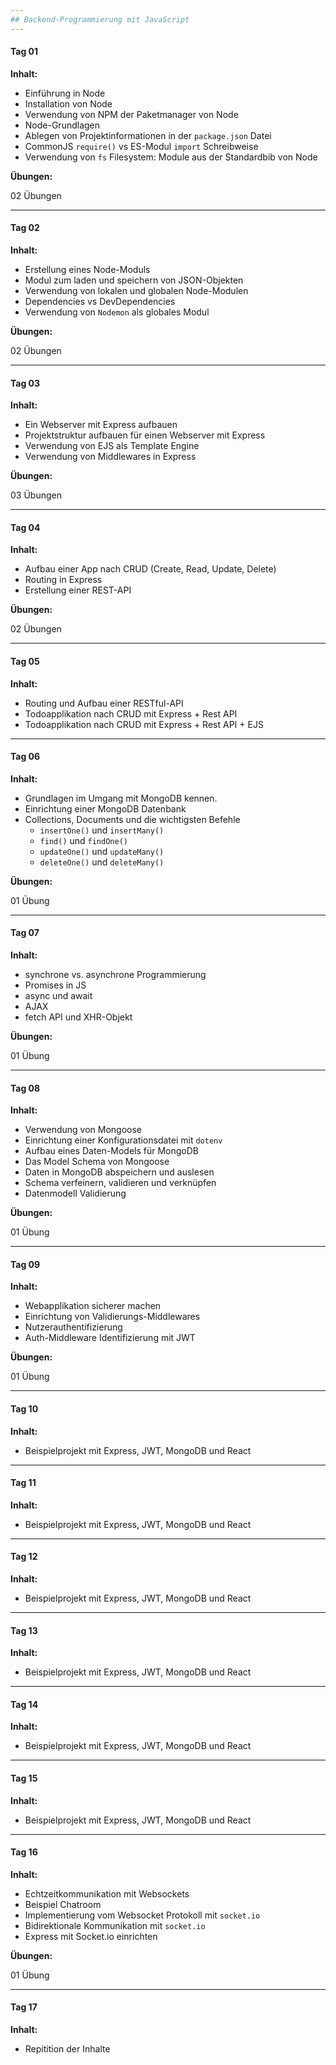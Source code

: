```yaml
---
## Backend-Programmierung mit JavaScript
---
```


#### Tag 01

**Inhalt:**

- Einführung in Node
- Installation von Node
- Verwendung von NPM der Paketmanager von Node
- Node-Grundlagen
- Ablegen von Projektinformationen in der `package.json` Datei
- CommonJS `require()` vs ES-Modul `import` Schreibweise
- Verwendung von `fs` Filesystem: Module aus der Standardbib von Node

**Übungen:**

02 Übungen

---

#### Tag 02

**Inhalt:**

- Erstellung eines Node-Moduls
- Modul zum laden und speichern von JSON-Objekten
- Verwendung von lokalen und globalen Node-Modulen
- Dependencies vs DevDependencies
- Verwendung von `Nodemon` als globales Modul

**Übungen:**

02 Übungen

---

#### Tag 03

**Inhalt:**

- Ein Webserver mit Express aufbauen
- Projektstruktur aufbauen für einen Webserver mit Express
- Verwendung von EJS als Template Engine
- Verwendung von Middlewares in Express

**Übungen:**

03 Übungen

---

#### Tag 04

**Inhalt:**

- Aufbau einer App nach CRUD (Create, Read, Update, Delete)
- Routing in Express
- Erstellung einer REST-API

**Übungen:**

02 Übungen

---

#### Tag 05

**Inhalt:**

- Routing und Aufbau einer RESTful-API
- Todoapplikation nach CRUD mit Express + Rest API
- Todoapplikation nach CRUD mit Express + Rest API + EJS

---

#### Tag 06

**Inhalt:**

- Grundlagen im Umgang mit MongoDB kennen.
- Einrichtung einer MongoDB Datenbank
- Collections, Documents und die wichtigsten Befehle
  - `insertOne()` und `insertMany()`
  - `find()` und `findOne()`
  - `updateOne()` und `updateMany()`
  - `deleteOne()` und `deleteMany()`

**Übungen:**

01 Übung

---

#### Tag 07

**Inhalt:**

- synchrone vs. asynchrone Programmierung
- Promises in JS
- async und await
- AJAX
- fetch API und XHR-Objekt

**Übungen:**

01 Übung

---

#### Tag 08

**Inhalt:**

- Verwendung von Mongoose
- Einrichtung einer Konfigurationsdatei mit `dotenv`
- Aufbau eines Daten-Models für MongoDB
- Das Model Schema von Mongoose
- Daten in MongoDB abspeichern und auslesen
- Schema verfeinern, validieren und verknüpfen
- Datenmodell Validierung

**Übungen:**

01 Übung

---

#### Tag 09

**Inhalt:**

- Webapplikation sicherer machen
- Einrichtung von Validierungs-Middlewares
- Nutzerauthentifizierung
- Auth-Middleware Identifizierung mit JWT

**Übungen:**

01 Übung

---

#### Tag 10

**Inhalt:**

- Beispielprojekt mit Express, JWT, MongoDB und React

---

#### Tag 11

**Inhalt:**

- Beispielprojekt mit Express, JWT, MongoDB und React

---

#### Tag 12

**Inhalt:**

- Beispielprojekt mit Express, JWT, MongoDB und React

---

#### Tag 13

**Inhalt:**

- Beispielprojekt mit Express, JWT, MongoDB und React

---

#### Tag 14

**Inhalt:**

- Beispielprojekt mit Express, JWT, MongoDB und React

---

#### Tag 15

**Inhalt:**

- Beispielprojekt mit Express, JWT, MongoDB und React

---

#### Tag 16

**Inhalt:**

- Echtzeitkommunikation mit Websockets
- Beispiel Chatroom
- Implementierung vom Websocket Protokoll mit `socket.io`
- Bidirektionale Kommunikation mit `socket.io`
- Express mit Socket.io einrichten

**Übungen:**

01 Übung

---

#### Tag 17

**Inhalt:**

- Repitition der Inhalte
